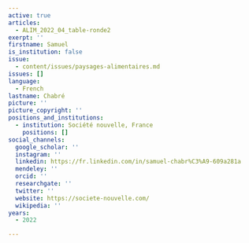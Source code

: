 ```yaml
---
active: true
articles:
  - ALIM_2022_04_table-ronde2
exerpt: ''
firstname: Samuel
is_institution: false
issue:
  - content/issues/paysages-alimentaires.md
issues: []
language:
  - French
lastname: Chabré
picture: ''
picture_copyright: ''
positions_and_institutions:
  - institution: Société nouvelle, France
    positions: []
social_channels:
  google_scholar: ''
  instagram: ''
  linkedin: https://fr.linkedin.com/in/samuel-chabr%C3%A9-609a281a
  mendeley: ''
  orcid: ''
  researchgate: ''
  twitter: ''
  website: https://societe-nouvelle.com/
  wikipedia: ''
years:
  - 2022

---
```

